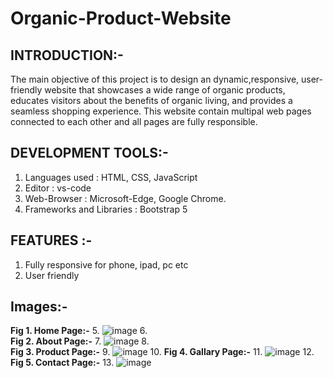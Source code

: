 # Organic-Product-Website
## INTRODUCTION:- 
The main objective of this project is to design an dynamic,responsive, user-friendly website that showcases a wide range of organic products, educates visitors about the benefits of organic living, and provides a seamless shopping experience. This website contain multipal web pages connected to each other and all pages are fully responsible.
## DEVELOPMENT TOOLS:-
1) Languages used : HTML, CSS, JavaScript
2) Editor : vs-code 
3) Web-Browser : Microsoft-Edge, Google Chrome.
4) Frameworks and Libraries : Bootstrap 5
## FEATURES :-
1) Fully responsive for phone, ipad, pc etc
2) User friendly
## Images:-
**Fig 1. Home Page:-**
5.	![image](https://github.com/manjusha-2910/Organic-Product-Website/assets/130729716/4aa2c675-21c4-4007-aa05-4f9ab47918b6)
6.	
**Fig 2. About Page:-**
7.	![image](https://github.com/manjusha-2910/Organic-Product-Website/assets/130729716/36db1b82-928b-4fcf-b3b1-56ef712a589d)
8.	
**Fig 3. Product Page:-**
9.	![image](https://github.com/manjusha-2910/Organic-Product-Website/assets/130729716/11d6e1a3-59a3-41a9-bf7a-a6f6f0c8cf28)
10.	
**Fig 4. Gallary Page:-**
11.	![image](https://github.com/manjusha-2910/Organic-Product-Website/assets/130729716/1b36e242-3762-4819-969c-6659963051af)
12.	
**Fig 5. Contact Page:-**
13.	![image](https://github.com/manjusha-2910/Organic-Product-Website/assets/130729716/06755b55-850a-44fd-b3cb-3081e2c4052f)
